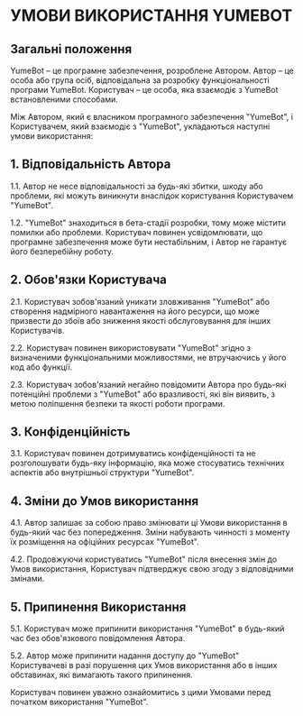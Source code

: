 # УМОВИ ВИКОРИСТАННЯ YUMEBOT

## Загальні положення
YumeBot – це програмне забезпечення, розроблене Автором.
Автор – це особа або група осіб, відповідальна за розробку функціональності програми YumeBot.
Користувач – це особа, яка взаємодіє з YumeBot встановленими способами.

Між Автором, який є власником програмного забезпечення "YumeBot", і Користувачем, який взаємодіє з "YumeBot", укладаються наступні умови використання:

## 1. Відповідальність Автора

1.1. Автор не несе відповідальності за будь-які збитки, шкоду або проблеми, які можуть виникнути внаслідок користування Користувачем "YumeBot".

1.2. "YumeBot" знаходиться в бета-стадії розробки, тому може містити помилки або проблеми. Користувач повинен усвідомлювати, що програмне забезпечення може бути нестабільним, і Автор не гарантує його безперебійну роботу.

## 2. Обов'язки Користувача

2.1. Користувач зобов'язаний уникати зловживання "YumeBot" або створення надмірного навантаження на його ресурси, що може призвести до збоїв або зниження якості обслуговування для інших Користувачів.

2.2. Користувач повинен використовувати "YumeBot" згідно з визначеними функціональними можливостями, не втручаючись у його код або функції.

2.3. Користувач зобов'язаний негайно повідомити Автора про будь-які потенційні проблеми з "YumeBot" або вразливості, які він виявить, з метою поліпшення безпеки та якості роботи програми.

## 3. Конфіденційність

3.1. Користувач повинен дотримуватись конфіденційності та не розголошувати будь-яку інформацію, яка може стосуватись технічних аспектів або внутрішньої структури "YumeBot".

## 4. Зміни до Умов використання

4.1. Автор залишає за собою право змінювати ці Умови використання в будь-який час без попередження. Зміни набувають чинності з моменту їх розміщення на офіційних ресурсах "YumeBot".

4.2. Продовжуючи користуватись "YumeBot" після внесення змін до Умов використання, Користувач підтверджує свою згоду з відповідними змінами.

## 5. Припинення Використання

5.1. Користувач може припинити використання "YumeBot" в будь-який час без обов'язкового повідомлення Автора.

5.2. Автор може припинити надання доступу до "YumeBot" Користувачеві в разі порушення цих Умов використання або в інших обставинах, які вимагають такого припинення.

Користувач повинен уважно ознайомитись з цими Умовами перед початком використання "YumeBot".
